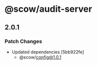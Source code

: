 # @scow/audit-server

## 2.0.1

### Patch Changes

- Updated dependencies [5bb922fe]
  - @scow/config@1.0.1
